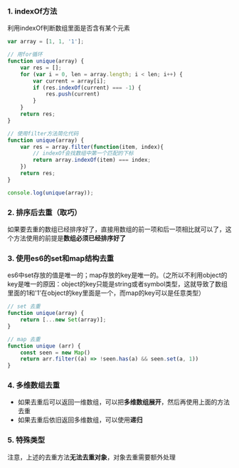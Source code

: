 ### 1. indexOf方法
利用indexOf判断数组里面是否含有某个元素
```javascript
var array = [1, 1, '1'];

// 用for循环
function unique(array) {
    var res = [];
    for (var i = 0, len = array.length; i < len; i++) {
        var current = array[i];
        if (res.indexOf(current) === -1) {
            res.push(current)
        }
    }
    return res;
}

// 使用filter方法简化代码
function unique(array) {
    var res = array.filter(function(item, index){
        // indexOf会找数组中第一个匹配的下标
        return array.indexOf(item) === index;
    })
    return res;
}

console.log(unique(array));
```

### 2. 排序后去重（取巧）
如果要去重的数组已经排序好了，直接用数组的前一项和后一项相比就可以了，这个方法使用的前提是**数组必须已经排序好了**

### 3. 使用es6的set和map结构去重
es6中set存放的值是唯一的；map存放的key是唯一的。（之所以不利用object的key是唯一的原因：object的key只能是string或者symbol类型，这就导致了数组里面的1和'1'在object的key里面是一个，而map的key可以是任意类型）

```javascript
// set 去重
function unique(array) {
    return [...new Set(array)];
}

// map 去重
function unique (arr) {
    const seen = new Map()
    return arr.filter((a) => !seen.has(a) && seen.set(a, 1))
}
```

### 4. 多维数组去重
- 如果去重后可以返回一维数组，可以把**多维数组展开**，然后再使用上面的方法去重
- 如果去重后依旧返回多维数组，可以使用**递归**

### 5. 特殊类型
注意，上述的去重方法**无法去重对象**，对象去重需要额外处理
